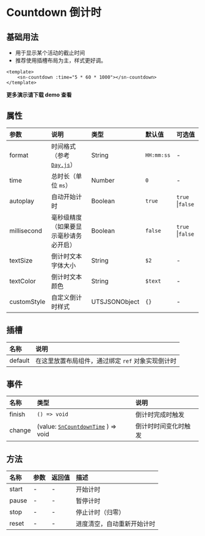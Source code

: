 # Countdown 倒计时

## 基础用法

- 用于显示某个活动的截止时间
- 推荐使用插槽布局为主，样式更好调。

```vue
<template>
	<sn-countdown :time="5 * 60 * 1000"></sn-countdown>
</template>
```

**更多演示请下载 demo 查看**

## 属性

| 参数        | 说明                                                         | 类型            | 默认值     | 可选值           |
| :---------- | :----------------------------------------------------------- | :-------------- | :--------- | :--------------- |
| format      | 时间格式（参考 [`Day.js`](https://dayjs.fenxianglu.cn/category/parse.html#%E5%AD%97%E7%AC%A6%E4%B8%B2-%E6%A0%BC%E5%BC%8F)） | String        | `HH:mm:ss` | -                |
| time        | 总时长（单位 `ms`）                                          | Number        | `0`        | -                |
| autoplay    | 自动开始计时                                                 | Boolean       | `true`     | `true` \|`false` |
| millisecond | 毫秒级精度（如果要显示毫秒请务必开启）                       | Boolean       | `false`    | `true` \|`false` |
| textSize    | 倒计时文本字体大小                                           | String        | `$2`       | -                |
| textColor   | 倒计时文本颜色                                               | String        | `$text`    | -                |
| customStyle | 自定义倒计时样式                                             | UTSJSONObject | `{}`       | -                |

## 插槽

| 名称    | 说明                                              |
| :------ | :------------------------------------------------ |
| default | 在这里放置布局组件，通过绑定 `ref` 对象实现倒计时 |

## 事件

| 名称   | 类型                                                         | 说明                 |
| :----- | :----------------------------------------------------------- | :------------------- |
| finish | `() => void`                                                 | 倒计时完成时触发     |
| change | (value: [`SnCountdownTime`](/api/types/components#sncountdowntime) ) => void | 倒计时时间变化时触发 |

## 方法

| 名称  | 参数 | 返回值 | 描述                       |
| :---- | :--- | :----- | :------------------------- |
| start | -    | -      | 开始计时                   |
| pause | -    | -      | 暂停计时                   |
| stop  | -    | -      | 停止计时（归零）           |
| reset | -    | -      | 进度清空，自动重新开始计时 |

<DemoPhone name="sn-countdown" />